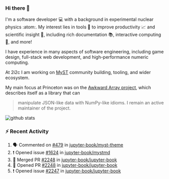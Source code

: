 ### Hi there 👋 

I'm a software developer 💻 with a background in experimental nuclear physics :atom:. My interest lies in tools :wrench: to improve productivity :chart_with_upwards_trend: and scientific insight :telescope:, including rich documentation 📚, interactive computing 🧮, and more! 

I have experience in many aspects of software engineering, including game design, full-stack web development, and high-performance numeric computing. 

At 2i2c I am working on [MyST](https://github.com/jupyter-book/mystmd) community building, tooling, and wider ecosystem. 

My main focus at Princeton was on the [Awkward Array project](awkward-array.org/), which describes itself as a library that can 
> manipulate JSON-like data with NumPy-like idioms. I remain an active maintainer of the project. 

![github stats](https://github-readme-stats.vercel.app/api?username=agoose77&show_icons=true&hide_rank=true&hide_title=true&bg_color=30,e76445,904e95&text_color=efe3ec&icon_color=efe3ec)
<!--
**agoose77/agoose77** is a ✨ _special_ ✨ repository because its `README.md` (this file) appears on your GitHub profile.

Here are some ideas to get you started:

- 🔭 I’m currently working on ...
- 🌱 I’m currently learning ...
- 👯 I’m looking to collaborate on ...
- 🤔 I’m looking for help with ...
- 💬 Ask me about ...
- 📫 How to reach me: ...
- 😄 Pronouns: ...
- ⚡ Fun fact: ...
-->

### :zap: Recent Activity

<!--START_SECTION:activity-->
1. 🗣 Commented on [#479](https://github.com/jupyter-book/myst-theme/pull/479#issuecomment-2457420273) in [jupyter-book/myst-theme](https://github.com/jupyter-book/myst-theme)
2. ❗ Opened issue [#1624](https://github.com/jupyter-book/mystmd/issues/1624) in [jupyter-book/mystmd](https://github.com/jupyter-book/mystmd)
3. 🎉 Merged PR [#2248](https://github.com/jupyter-book/jupyter-book/pull/2248) in [jupyter-book/jupyter-book](https://github.com/jupyter-book/jupyter-book)
4. 💪 Opened PR [#2248](https://github.com/jupyter-book/jupyter-book/pull/2248) in [jupyter-book/jupyter-book](https://github.com/jupyter-book/jupyter-book)
5. ❗ Opened issue [#2247](https://github.com/jupyter-book/jupyter-book/issues/2247) in [jupyter-book/jupyter-book](https://github.com/jupyter-book/jupyter-book)
<!--END_SECTION:activity-->
